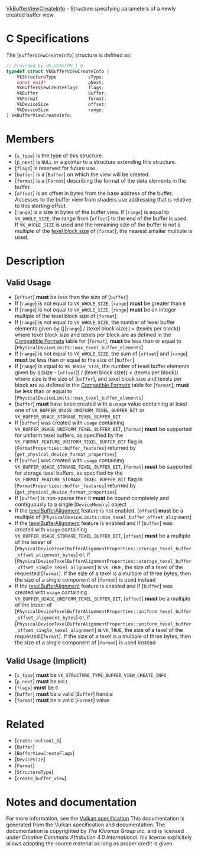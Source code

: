 [VkBufferViewCreateInfo](https://www.khronos.org/registry/vulkan/specs/1.3-extensions/man/html/VkBufferViewCreateInfo.html) - Structure specifying parameters of a newly created buffer view

# C Specifications
The [`BufferViewCreateInfo`] structure is defined as:
```c
// Provided by VK_VERSION_1_0
typedef struct VkBufferViewCreateInfo {
    VkStructureType            sType;
    const void*                pNext;
    VkBufferViewCreateFlags    flags;
    VkBuffer                   buffer;
    VkFormat                   format;
    VkDeviceSize               offset;
    VkDeviceSize               range;
} VkBufferViewCreateInfo;
```

# Members
- [`s_type`] is the type of this structure.
- [`p_next`] is `NULL` or a pointer to a structure extending this structure.
- [`flags`] is reserved for future use.
- [`buffer`] is a [`Buffer`] on which the view will be created.
- [`format`] is a [`Format`] describing the format of the data elements in the buffer.
- [`offset`] is an offset in bytes from the base address of the buffer. Accesses to the buffer view from shaders use addressing that is relative to this starting offset.
- [`range`] is a size in bytes of the buffer view. If [`range`] is equal to `VK_WHOLE_SIZE`, the range from [`offset`] to the end of the buffer is used. If `VK_WHOLE_SIZE` is used and the remaining size of the buffer is not a multiple of the [texel block size](https://www.khronos.org/registry/vulkan/specs/1.3-extensions/html/vkspec.html#texel-block-size) of [`format`], the nearest smaller multiple is used.

# Description
## Valid Usage
-  [`offset`] **must**  be less than the size of [`buffer`]
-    If [`range`] is not equal to `VK_WHOLE_SIZE`, [`range`] **must**  be greater than `0`
-    If [`range`] is not equal to `VK_WHOLE_SIZE`, [`range`] **must**  be an integer multiple of the texel block size of [`format`]
-    If [`range`] is not equal to `VK_WHOLE_SIZE`, the number of texel buffer elements given by (⌊[`range`] / (texel block size)⌋ × (texels per block)) where texel block size and texels per block are as defined in the [Compatible Formats](https://www.khronos.org/registry/vulkan/specs/1.3-extensions/html/vkspec.html#formats-compatibility) table for [`format`],  **must**  be less than or equal to [`PhysicalDeviceLimits::max_texel_buffer_elements`]
-    If [`range`] is not equal to `VK_WHOLE_SIZE`, the sum of [`offset`] and [`range`] **must**  be less than or equal to the size of [`buffer`]
-    If [`range`] is equal to `VK_WHOLE_SIZE`, the number of texel buffer elements given by (⌊(size - [`offset`]) / (texel block size)⌋ × (texels per block)) where size is the size of [`buffer`], and texel block size and texels per block are as defined in the [Compatible Formats](https://www.khronos.org/registry/vulkan/specs/1.3-extensions/html/vkspec.html#formats-compatibility) table for [`format`],  **must**  be less than or equal to [`PhysicalDeviceLimits::max_texel_buffer_elements`]
-  [`buffer`] **must**  have been created with a `usage` value containing at least one of `VK_BUFFER_USAGE_UNIFORM_TEXEL_BUFFER_BIT` or `VK_BUFFER_USAGE_STORAGE_TEXEL_BUFFER_BIT`
-    If [`buffer`] was created with `usage` containing `VK_BUFFER_USAGE_UNIFORM_TEXEL_BUFFER_BIT`, [`format`] **must**  be supported for uniform texel buffers, as specified by the `VK_FORMAT_FEATURE_UNIFORM_TEXEL_BUFFER_BIT` flag in [`FormatProperties::buffer_features`] returned by [`get_physical_device_format_properties`]
-    If [`buffer`] was created with `usage` containing `VK_BUFFER_USAGE_STORAGE_TEXEL_BUFFER_BIT`, [`format`] **must**  be supported for storage texel buffers, as specified by the `VK_FORMAT_FEATURE_STORAGE_TEXEL_BUFFER_BIT` flag in [`FormatProperties::buffer_features`] returned by [`get_physical_device_format_properties`]
-    If [`buffer`] is non-sparse then it  **must**  be bound completely and contiguously to a single [`DeviceMemory`] object
-    If the [texelBufferAlignment](https://www.khronos.org/registry/vulkan/specs/1.3-extensions/html/vkspec.html#features-texelBufferAlignment) feature is not enabled, [`offset`] **must**  be a multiple of [`PhysicalDeviceLimits::min_texel_buffer_offset_alignment`]
-    If the [texelBufferAlignment](https://www.khronos.org/registry/vulkan/specs/1.3-extensions/html/vkspec.html#features-texelBufferAlignment) feature is enabled and if [`buffer`] was created with `usage` containing `VK_BUFFER_USAGE_STORAGE_TEXEL_BUFFER_BIT`, [`offset`] **must**  be a multiple of the lesser of [`PhysicalDeviceTexelBufferAlignmentProperties::storage_texel_buffer_offset_alignment_bytes`] or, if [`PhysicalDeviceTexelBufferAlignmentProperties::storage_texel_buffer_offset_single_texel_alignment`] is `VK_TRUE`, the size of a texel of the requested [`format`]. If the size of a texel is a multiple of three bytes, then the size of a single component of [`format`] is used instead
-    If the [texelBufferAlignment](https://www.khronos.org/registry/vulkan/specs/1.3-extensions/html/vkspec.html#features-texelBufferAlignment) feature is enabled and if [`buffer`] was created with `usage` containing `VK_BUFFER_USAGE_UNIFORM_TEXEL_BUFFER_BIT`, [`offset`] **must**  be a multiple of the lesser of [`PhysicalDeviceTexelBufferAlignmentProperties::uniform_texel_buffer_offset_alignment_bytes`] or, if [`PhysicalDeviceTexelBufferAlignmentProperties::uniform_texel_buffer_offset_single_texel_alignment`] is `VK_TRUE`, the size of a texel of the requested [`format`]. If the size of a texel is a multiple of three bytes, then the size of a single component of [`format`] is used instead

## Valid Usage (Implicit)
-  [`s_type`] **must**  be `VK_STRUCTURE_TYPE_BUFFER_VIEW_CREATE_INFO`
-  [`p_next`] **must**  be `NULL`
-  [`flags`] **must**  be `0`
-  [`buffer`] **must**  be a valid [`Buffer`] handle
-  [`format`] **must**  be a valid [`Format`] value

# Related
- [`crate::vulkan1_0`]
- [`Buffer`]
- [`BufferViewCreateFlags`]
- [`DeviceSize`]
- [`Format`]
- [`StructureType`]
- [`create_buffer_view`]

# Notes and documentation
For more information, see the [Vulkan specification](https://www.khronos.org/registry/vulkan/specs/1.3-extensions/html/vkspec.html)
This documentation is generated from the Vulkan specification and documentation.
The documentation is copyrighted by *The Khronos Group Inc.* and is licensed under *Creative Commons Attribution 4.0 International*.
his license explicitely allows adapting the source material as long as proper credit is given.
        